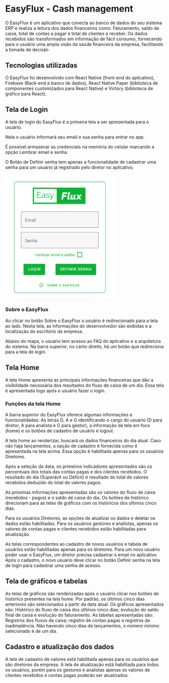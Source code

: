 # EasyFlux - Cash management

O EasyFlux é um aplicativo que conecta ao banco de dados do seu
sistema ERP e realiza a leitura dos dados financeiros como: Faturamento,
saldo de caixa, total de contas a pagar e total de clientes a receber. Os
dados recebidos são transformados em informação de fácil consumo,
fornecendo para o usuário uma ampla visão da saúde financeira da
empresa, facilitando a tomada de decisão

## Tecnologias utilizadas

O EasyFlux foi desenvolvido com React Native (front-end do
aplicativo), Firebase (Back-end e banco de dados), React Native Paper
(biblioteca de componentes customizados para React Native) e Victory
(biblioteca de gráfico para React).

## Tela de Login

A tela de login do EasyFlux é a primeira tela a ser apresentada para o usuário.

Nela o usuário informará seu email e sua senha para entrar no app.

É possível armazenar as credenciais na memória do celular marcando a opção Lembrar email e senha.

O Botão de Definir senha tem apenas a funcionalidade de cadastrar uma senha para um usuário já registrado
pelo diretor no aplicativo.

<img src="./images/faq_login.png" alt="login" width="350"/>

### Sobre o EasyFlux
Ao clicar no botão Sobre o EasyFlux o usuário é redirecionado para a tela ao lado. Nesta tela, as informações
do desenvolvedor são exibidas e a localização do escritório da empresa.

Abaixo do mapa, o usuário tem acesso ao FAQ do aplicativo e a arquitetura do sistema. Na barra superior, no canto
direito, há um botão que redireciona para a tela de login.


## Tela Home

A tela Home apresenta as principais informações financeiras que dão a visibilidade necessária dos resultados do
fluxo de caixa de um dia. Essa tela é apresentada logo após o usuário fazer o login.

### Funções da tela Home

A barra superior do EasyFlux oferece algumas informações e funcionalidades: As letras D, A e G identificando o cargo do usuário 
(D para diretor, A para analista e G para gestor), a informação da tela em foco (home) e os botões de cadastro de usuário e logout.

A tela home ao renderizar, buscará os dados financeiros do dia atual. Caso não haja lançamentos, a opção de cadastro é fornecida como
é apresentada na tela acima. Essa opção é habilitada apenas para os usuários Diretores.

Após a seleção da data, os primeiros indicadores apresentados são os percentuais dos totais das contas pagas e dos clientes recebidos. O
resultado do dia (Superávit ou Déficit) é resultado do total de valores recebidos deduzido do total de valores pagos.

As próximas informações apresentadas são os valores do fluxo de caixa (recebidos - pagos) e o saldo de caixa do dia. Os botões de histórico
direcionam para as telas de gráficos com os históricos dos últimos cinco dias.

Para os usuários Diretores, as opções de atualizar os dados e deletar os dados estão habilitadas. Para os usuários gestores e analistas,
apenas os valores de contas pagas e clientes recebidos estão habilitadas para atualização.

As telas correspondentes ao cadastro de novos usuários e tabela de usuários estão habilitadas apenas para os diretores. Para um novo
usuário poder usar o EasyFlux, um diretor precisa cadastrar o email no aplicativo. Após o cadastro, o novo usuário deve clicar no botão Definir
senha na tela de login para cadastrar uma senha de acesso.

## Tela de gráficos e tabelas

As telas de gráficos são renderizadas após o usuário clicar nos botões de histórico presentes na tela home. Por padrão, os últimos cinco
dias anteriores são selecionados a partir da data atual. Os gráficos apresentados são: Histórico do fluxo de caixa dos últimos cinco dias;
evolução do saldo final de caixa e evolução do faturamento. As tabelas apresentadas são: Registros dos fluxos de caixa; registro de contas
pagas e registros da inadimplência. Não havendo cinco dias de lançamentos, o número mínimo selecionado é de um dia.

## Cadastro e atualização dos dados

A tela de cadastro de valores está habilitada apenas para os usuários que são diretores da empresa. A tela de atualização está
habilitada para todos os usuários, porém para os gestores e analistas apenas os valores de clientes recebidos e contas pagas poderão ser
atualizados.








